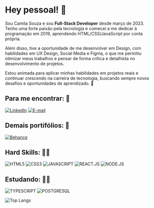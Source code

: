 # Hey pessoal! :dizzy:

Sou Camila Souza e sou **Full-Stack Developer** desde março de 2023. Tenho uma forte paixão pela tecnologia e comecei a me dedicar à programação em 2019, aprendendo HTML/CSS/JavaScript por conta própria.

Além disso, tive a oportunidade de me desenvolver em Design, com habilidades em UX Design, Social Media e Figma, o que me permitiu otimizar meus trabalhos e pensar de forma crítica e detalhista no desenvolvimento de projetos.

Estou animada para aplicar minhas habilidades em projetos reais e continuar crescendo na carreira de tecnologia, buscando sempre novos desafios e oportunidades de aprendizado. :metal:

## Para me encontrar: :pushpin:
[![LinkedIn](https://img.shields.io/badge/LinkedIn-0077B5?style=for-the-badge&logo=linkedin&logoColor=white)](https://www.linkedin.com/in/camila-f-s/)
[![E-mail](https://img.shields.io/badge/Gmail-D14836?style=for-the-badge&logo=gmail&logoColor=white)](camila.fernanda.souza97@gmail.com)

## Demais portifólios: :nazar_amulet:
[![Behance](https://img.shields.io/badge/-Behance-blue?style=for-the-badge&logo=behance&logoColor=white)](https://www.behance.net/camila-souza97)

## Hard Skills: :woman_technologist:
![HTML5](https://img.shields.io/badge/HTML5-E34F26?style=for-the-badge&logo=html5&logoColor=white)
![CSS3](https://img.shields.io/badge/CSS3-1572B6?style=for-the-badge&logo=css3&logoColor=white)
![JAVASCRIPT](https://img.shields.io/badge/JavaScript-323330?style=for-the-badge&logo=javascript&logoColor=F7DF1E)
![REACT.JS](https://img.shields.io/badge/React-20232A?style=for-the-badge&logo=react&logoColor=61DAFB)
![NODE.JS](https://img.shields.io/badge/Node.js-339933?style=for-the-badge&logo=nodedotjs&logoColor=white)

## Estudando: :woman_student: 
![TYPESCRIPT](https://img.shields.io/badge/TypeScript-007ACC?style=for-the-badge&logo=typescript&logoColor=white)
![POSTGRESQL](https://img.shields.io/badge/PostgreSQL-316192?style=for-the-badge&logo=postgresql&logoColor=white)


![Top Langs](https://github-readme-stats.vercel.app/api/top-langs/?username=camila-f-s&theme=tokyonight&custom_title=Top%20%Langs)

